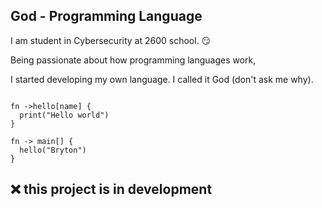 ## God - Programming Language

I am student in Cybersecurity at 2600 school. 😏

Being passionate about how programming languages work, 

I started developing my own language. I called it God (don't ask me why).




```god

fn ->hello[name] {
  print("Hello world")
}

fn -> main[] {
  hello("Bryton")
}
```

## ❌ this project is in development
